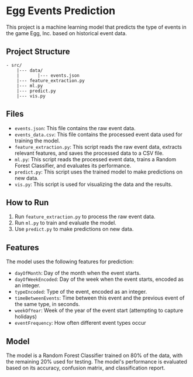 # Egg Events Prediction

This project is a machine learning model that predicts the type of events in the game Egg, Inc. based on historical event data.

## Project Structure

```- README.md
- src/
    |--- data/
    |       |--- events.json
    |--- feature_extraction.py
    |--- ml.py
    |--- predict.py
    |--- vis.py
```

## Files

-   `events.json`: This file contains the raw event data.
-   `events_data.csv`: This file contains the processed event data used for training the model.
-   `feature_extraction.py`: This script reads the raw event data, extracts relevant features, and saves the processed data to a CSV file.
-   `ml.py`: This script reads the processed event data, trains a Random Forest Classifier, and evaluates its performance.
-   `predict.py`: This script uses the trained model to make predictions on new data.
-   `vis.py`: This script is used for visualizing the data and the results.

## How to Run

1. Run `feature_extraction.py` to process the raw event data.
2. Run `ml.py` to train and evaluate the model.
3. Use `predict.py` to make predictions on new data.

## Features

The model uses the following features for prediction:

-   `dayOfMonth`: Day of the month when the event starts.
-   `dayOfWeekEncoded`: Day of the week when the event starts, encoded as an integer.
-   `typeEncoded`: Type of the event, encoded as an integer.
-   `timeBetweenEvents`: Time between this event and the previous event of the same type, in seconds.
-   `weekOfYear`: Week of the year of the event start (attempting to capture holidays)
-   `eventFrequency`: How often different event types occur

## Model

The model is a Random Forest Classifier trained on 80% of the data, with the remaining 20% used for testing. The model's performance is evaluated based on its accuracy, confusion matrix, and classification report.
